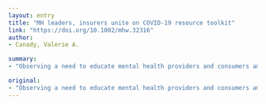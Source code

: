```yaml
---
layout: entry
title: "MH leaders, insurers unite on COVID-19 resource toolkit"
link: "https://doi.org/10.1002/mhw.32316"
author:
- Canady, Valerie A.

summary:
- "Observing a need to educate mental health providers and consumers amid a mental health crisis resulting from COVID-19. Several national leaders in the health community have come together to launch a toolkit of free digital resources to help both groups address their mental health needs. The toolkit is aimed at addressing the needs of both groups. Mental health providers, consumers and consumers are being educated amid mental health crises. Health community leaders have launched an online toolkit to help them address mental health issues. It is the first national leaders to educate the mental health provider and health providers amid. crisis. several national leaders launch toolkit."

original:
- "Observing a need to educate mental health providers and consumers amid a mental health crisis resulting from COVID-19, several national leaders in the health community have come together to launch a toolkit of free digital resources to help both groups address their mental health needs."
---
```


